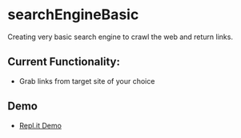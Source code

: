 # searchEngineBasic
Creating very basic search engine to crawl the web and return links.

## Current Functionality:
 - Grab links from target site of your choice

## Demo
 - [Repl.it Demo](https://repl.it/@rforcier2/searchEngineDemo?language=python3&folderId=)
